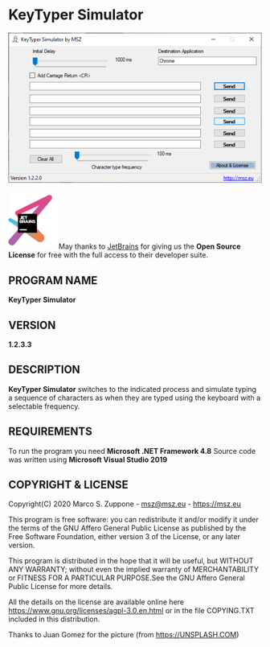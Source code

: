 # KeyTyper Simulator
![](ConsolePaster/images/keyshot.png)


<a href="https://www.jetbrains.com/?from=KeyTyperSimulator"><img src=ConsolePaster/images/jetbrains-variant-3.png width=100></a>May thanks to <a href="https://www.jetbrains.com/?from=PayshieldPPressureTest">JetBrains</a> for giving us the <b>Open Source License</b> for free with the full access to their developer suite.
## PROGRAM NAME     
  **KeyTyper Simulator**
## VERSION 
  **1.2.3.3**

## DESCRIPTION
  **KeyTyper Simulator** switches to the indicated process and simulate typing a sequence of 
  characters as when they are typed using the keyboard with a selectable frequency.

## REQUIREMENTS
  To run the program you need **Microsoft .NET Framework 4.8**
	Source code was written using **Microsoft Visual Studio 2019**
	
## COPYRIGHT & LICENSE
  Copyright(C) 2020  Marco S. Zuppone - msz@msz.eu - https://msz.eu

  This program is free software: you can redistribute it and/or modify
  it under the terms of the GNU Affero General Public License as
  published by the Free Software Foundation, either version 3 of the
  License, or any later version.

  This program is distributed in the hope that it will be useful,
   but WITHOUT ANY WARRANTY; without even the implied warranty of
   MERCHANTABILITY or FITNESS FOR A PARTICULAR PURPOSE.See the
   GNU Affero General Public License for more details.
   
   All the details on the license are available online 
   here https://www.gnu.org/licenses/agpl-3.0.en.html or in the 
   file COPYING.TXT included in this distribution. 

Thanks to Juan Gomez for the picture (from https://UNSPLASH.COM)
